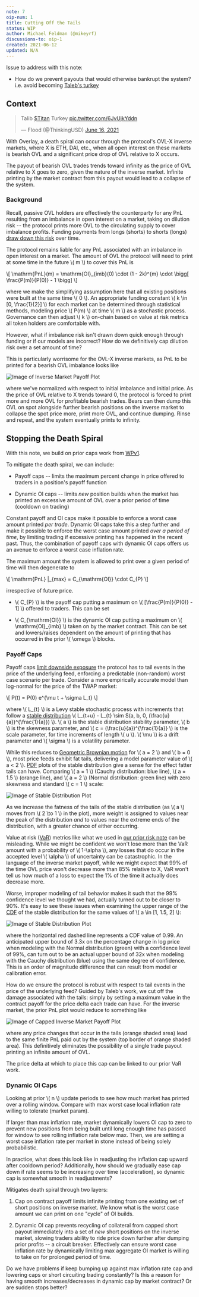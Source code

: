 ```yaml
---
note: 7
oip-num: 1
title: Cutting Off the Tails
status: WIP
author: Michael Feldman (@mikeyrf)
discussions-to: oip-1
created: 2021-06-12
updated: N/A
---
```


Issue to address with this note:

- How do we prevent payouts that would otherwise bankrupt the system? i.e. avoid becoming [Taleb's turkey](https://www.riskmanagementmonitor.com/lets-not-be-turkeys/)


## Context

<blockquote class="twitter-tweet"><p lang="tl" dir="ltr">Talib <a href="https://twitter.com/search?q=%24Titan&amp;src=ctag&amp;ref_src=twsrc%5Etfw">$Titan</a> Turkey <a href="https://t.co/6JvUjkYddn">pic.twitter.com/6JvUjkYddn</a></p>&mdash; Flood (@ThinkingUSD) <a href="https://twitter.com/ThinkingUSD/status/1405311057480929282?ref_src=twsrc%5Etfw">June 16, 2021</a></blockquote> <script async src="https://platform.twitter.com/widgets.js" charset="utf-8"></script>


With Overlay, a death spiral can occur through the protocol's OVL-X inverse markets, where X is ETH, DAI, etc., when all open interest on these markets is bearish OVL and a significant price drop of OVL relative to X occurs.

The payout of bearish OVL trades trends toward infinity as the price of OVL relative to X goes to zero, given the nature of the inverse market. Infinite printing by the market contract from this payout would lead to a collapse of the system.

### Background

Recall, passive OVL holders are effectively the counterparty for any PnL resulting from an imbalance in open interest on a market, taking on dilution risk -- the protocol prints more OVL to the circulating supply to cover imbalance profits. Funding payments from longs (shorts) to shorts (longs) [draw down this risk](note-4) over time.

The protocol remains liable for any PnL associated with an imbalance in open interest on a market. The amount of OVL the protocol will need to print at some time in the future \\( m \\) to cover this PnL is

\\[ \mathrm{PnL}(m) = \mathrm{OI}\_{imb}(0) \cdot (1 - 2k)^{m} \cdot \bigg[ \frac{P(m)}{P(0)} - 1 \bigg] \\]

where we make the simplifying assumption here that all existing positions were built at the same time \\( 0 \\). An appropriate funding constant \\( k \in [0, \frac{1}{2}] \\) for each market can be determined through statistical methods, modeling price \\( P(m) \\) at time \\( m \\) as a stochastic process. Governance can then adjust \\( k \\) on-chain based on value at risk metrics all token holders are comfortable with.

However, what if imbalance risk isn't drawn down quick enough through funding or if our models are incorrect? How do we definitively cap dilution risk over a set amount of time?

This is particularly worrisome for the OVL-X inverse markets, as PnL to be printed for a bearish OVL imbalance looks like

![Image of Inverse Market Payoff Plot](../assets/oip-1/inverse_payoff.svg)

where we've normalized with respect to initial imbalance and initial price. As the price of OVL relative to X trends toward 0, the protocol is forced to print more and more OVL for profitable bearish trades. Bears can then dump this OVL on spot alongside further bearish positions on the inverse market to collapse the spot price more, print more OVL, and continue dumping. Rinse and repeat, and the system eventually prints to infinity.


## Stopping the Death Spiral

With this note, we build on prior caps work from [WPv1](https://firebasestorage.googleapis.com/v0/b/overlay-landing.appspot.com/o/OverlayWPv3.pdf?alt=media).

To mitigate the death spiral, we can include:

- Payoff caps -- limits the maximum percent change in price offered to traders in a position's payoff function

- Dynamic OI caps -- limits *new* position builds when the market has printed an excessive amount of OVL over a prior period of time (cooldown on trading)

Constant payoff and OI caps make it possible to enforce a worst case amount printed *per trade*. Dynamic OI caps take this a step further and make it possible to enforce the worst case amount printed *over a period of time*, by limiting trading if excessive printing has happened in the recent past. Thus, the combination of payoff caps with dynamic OI caps offers us an avenue to enforce a worst case inflation rate.

The maximum amount the system is allowed to print over a given period of time will then degenerate to

\\[ \mathrm{PnL} \|\_{max} = C_{\mathrm{OI}} \cdot C_{P} \\]

irrespective of future price.

- \\( C_{P} \\) is the payoff cap putting a maximum on \\( [\frac{P(m)}{P(0)} - 1] \\) offered to traders. This can be set

- \\( C_{\mathrm{OI}} \\) is the dynamic OI cap putting a maximum on \\( \mathrm{OI}\_{imb} \\) taken on by the market contract. This can be set and lowers/raises dependent on the amount of printing that has occurred in the prior \\( \omega \\) blocks.

### Payoff Caps

Payoff caps [limit downside exposure](http://static.stevereads.com/papers_to_read/errors_robustness_and_the_fourth_quadrant.pdf) the protocol has to tail events in the price of the underlying feed, enforcing a predictable (non-random) worst case scenario per trade. Consider a more empirically accurate model than log-normal for the price of the TWAP market:

\\[ P(t) = P(0) e^{\mu t + \sigma L_t} \\]

where \\( L_{t} \\) is a Levy stable stochastic process with increments that follow a [stable distribution](https://en.wikipedia.org/wiki/Stable_distribution) \\( L_{t+u} - L_{t} \sim S(a, b, 0, (\frac{u}{a})^{\frac{1}{a}}) \\). \\( a \\) is the stable distribution stability parameter, \\( b \\) is the skewness parameter, and \\( c = (\frac{u}{a})^{\frac{1}{a}} \\) is the scale parameter, for time increments of length \\( u \\). \\( \mu \\) is a drift parameter and \\( \sigma \\) is a volatility parameter.

While this reduces to [Geometric Brownian motion](https://en.wikipedia.org/wiki/Geometric_Brownian_motion) for \\( a = 2 \\) and \\( b = 0 \\), most price feeds exhibit fat tails, delivering a model parameter value of \\( a < 2 \\). [PDF](https://en.wikipedia.org/wiki/Probability_density_function) plots of the stable distribution give a sense for the effect fatter tails can have. Comparing \\( a = 1 \\) (Cauchy distribution: blue line), \\( a = 1.5 \\) (orange line), and \\( a = 2 \\) (Normal distribution: green line) with zero skewness and standard \\( c = 1 \\) scale:

![Image of Stable Distribution Plot](../assets/oip-1/stable_pdf.svg)

As we increase the fatness of the tails of the stable distribution (as \\( a \\) moves from \\( 2 \to 1 \\) in the plot), more weight is assigned to values near the peak of the distribution *and* to values near the extreme ends of the distribution, with a greater chance of either occurring.

Value at risk ([VaR](https://en.wikipedia.org/wiki/Value_at_risk)) metrics like what we used in [our prior risk note](note-4) can be misleading. While we might be confident we won't lose more than the VaR amount with a probability of \\( 1-\alpha \\), any losses that do occur in the accepted level \\( \alpha \\) of uncertainty can be catastrophic. In the language of the inverse market payoff, while we might expect that 99% of the time OVL price won't decrease more than 85% relative to X, VaR won't tell us how much of a loss to expect the 1% of the time it actually does decrease more.

Worse, improper modeling of tail behavior makes it such that the 99% confidence level we thought we had, actually turned out to be closer to 90%. It's easy to see these issues when examining the upper range of the [CDF](https://en.wikipedia.org/wiki/Cumulative_distribution_function) of the stable distribution for the same values of \\( a \in [1, 1.5, 2] \\):

![Image of Stable Distribution Plot](../assets/oip-1/stable_cdf.svg)

where the horizontal red dashed line represents a CDF value of 0.99. An anticipated upper bound of 3.3x on the percentage change in log price when modeling with the Normal distribution (green) with a confidence level of 99%, can turn out to be an actual upper bound of 32x when modeling with the Cauchy distribution (blue) using the same degree of confidence. This is an order of magnitude difference that can result from model or calibration error.

How do we ensure the protocol is robust with respect to tail events in the price of the underlying feed? Guided by Taleb's work, we cut off the damage associated with the tails: simply by setting a maximum value in the contract payoff for the price delta each trade can have. For the inverse market, the prior PnL plot would reduce to something like

![Image of Capped Inverse Market Payoff Plot](../assets/oip-1/inverse_payoff_capped.svg)

where any price changes that occur in the tails (orange shaded area) lead to the same finite PnL paid out by the system (top border of orange shaded area). This definitively eliminates the possibility of a single trade payout printing an infinite amount of OVL.

The price delta at which to place this cap can be linked to our prior VaR work.

<!-- TODO: Link it! -->


### Dynamic OI Caps

Looking at prior \\( n \\) update periods to see how much market has printed over a rolling window. Compare with max worst case local inflation rate willing to tolerate (market param).

If larger than max inflation rate, market dynamically lowers OI cap to zero to prevent new positions from being built until long enough time has passed for window to see rolling inflation rate below max. Then, we are setting a worst case inflation rate per market in stone instead of being solely probabilistic.

In practice, what does this look like in readjusting the inflation cap upward after cooldown period? Additionally, how should we gradually ease cap down if rate seems to be increasing over time (acceleration), so dynamic cap is somewhat smooth in readjustments?

Mitigates death spiral through two layers:

1. Cap on contract payoff limits infinite printing from one existing set of short positions on inverse market. We know what is the worst case amount we can print on one "cycle" of OI builds.

2. Dynamic OI cap prevents recycling of collateral from capped short payout immediately into a set of *new* short positions on the inverse market, slowing traders ability to ride price down further after dumping prior profits -- a circuit breaker. Effectively can ensure worst case inflation rate by dynamically limiting max aggregate OI market is willing to take on for prolonged period of time.

Do we have problems if keep bumping up against max inflation rate cap and lowering caps or short circuiting trading constantly? Is this a reason for having smooth increases/decreases in dynamic cap by market contract? Or are sudden stops better?
